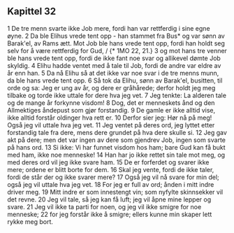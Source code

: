 ## Kapittel 32

1 De tre menn svarte ikke Job mere, fordi han var rettferdig i sine egne øyne.
2 Da ble Elihus vrede tent opp - han stammet fra Bus* og var sønn av Barak'el, av Rams ætt. Mot Job ble hans vrede tent opp, fordi han holdt seg selv for å være rettferdig for Gud, / {* 1MO 22, 21.}
3 og mot hans tre venner ble hans vrede tent opp, fordi de ikke fant noe svar og allikevel dømte Job skyldig.
4 Elihu hadde ventet med å tale til Job, fordi de andre var eldre av år enn han.
5 Da nå Elihu så at det ikke var noe svar i de tre menns munn, da ble hans vrede tent opp.
6 Så tok da Elihu, sønn av Barak'el, busitten, til orde og sa: Jeg er ung av år, og dere er gråhårede; derfor holdt jeg meg tilbake og torde ikke uttale for dere hva jeg vet.
7 Jeg tenkte: La alderen tale og de mange år forkynne visdom!
8 Dog, det er menneskets ånd og den Allmektiges åndepust som gjør forstandig.
9 De gamle er ikke alltid vise, ikke alltid forstår oldinger hva rett er.
10 Derfor sier jeg: Hør nå på meg! Også jeg vil uttale hva jeg vet.
11 Jeg ventet på deres ord, jeg lyttet etter forstandig tale fra dere, mens dere grundet på hva dere skulle si.
12 Jeg gav akt på dere; men det var ingen av dere som gjendrev Job, ingen som svarte på hans ord.
13 Si ikke: Vi har funnet visdom hos ham; bare Gud kan få bukt med ham, ikke noe menneske!
14 Han har jo ikke rettet sin tale mot meg, og med deres ord vil jeg ikke svare ham.
15 De er forferdet og svarer ikke mere; ordene er blitt borte for dem.
16 Skal jeg vente, fordi de ikke taler, fordi de står der og ikke svarer mere?
17 Også jeg vil nå svare for min del; også jeg vil uttale hva jeg vet.
18 For jeg er full av ord; ånden i mitt indre driver meg.
19 Mitt indre er som innestengt vin; som nyfylte skinnsekker vil det revne.
20 Jeg vil tale, så jeg kan få luft; jeg vil åpne mine lepper og svare.
21 Jeg vil ikke ta parti for noen, og jeg vil ikke smigre for noe menneske;
22 for jeg forstår ikke å smigre; ellers kunne min skaper lett rykke meg bort.
